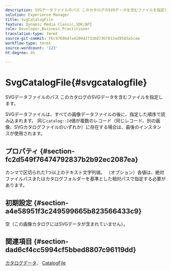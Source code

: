 ```yaml
---
description: SVGデータファイルのパス このカタログのSVGデータを含むファイルを指定します。
solution: Experience Manager
title: SvgCatalogFile
feature: Dynamic Media Classic,SDK/API
role: Developer,Business Practitioner
translation-type: tm+mt
source-git-commit: f6c97606d7a4209427316d7367013ad9585a5cae
workflow-type: tm+mt
source-wordcount: '123'
ht-degree: 4%

---
```



# SvgCatalogFile{#svgcatalogfile}

SVGデータファイルのパス このカタログのSVGデータを含むファイルを指定します。

SVGデータファイルは、すべての画像データファイルの後に、指定した順序で読み込まれます。 同じ`catalog::Id`値が複数のレコード（同じレコード、別の画像、SVGカタログファイルのいずれか）に存在する場合は、最後のインスタンスが使用されます。

## プロパティ {#section-fc2d549f76474792837b2b92ec2087ea}

カンマで区切られた1つ以上のテキスト文字列値。 （オプション）各値は、絶対ファイルパスまたはカタログフォルダーを基準とした相対パスで指定する必要があります。

## 初期設定 {#section-a4e58951f3c249599665b823566433c9}

空（この画像カタログにはSVGデータが含まれていません）。

## 関連項目 {#section-dad6cf4cc5994cf5bbed8807c96119dd}

[カタログデータ](../../../../../is-api/image-catalog/image-serving-api-ref/c-image-catalog-reference/c-overview/c-catalog-data-fields/c-catalog-data-fields.md#concept-b19581028ec44f98b9f5943624403d29)、 [CatalogFile](../../../../../is-api/image-catalog/image-serving-api-ref/c-image-catalog-reference/c-attributes-reference/r-catalogfile.md#reference-16498bb4cb33458697c1ab002ea8db79)
